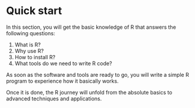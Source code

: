 # Quick start

In this section, you will get the basic knowledge of R that answers the following questions:

1. What is R? 
2. Why use R? 
3. How to install R? 
4. What tools do we need to write R code?

As soon as the software and tools are ready to go, you will write a simple R program to experience how it basically works.

Once it is done, the R journey will unfold from the absolute basics to advanced techniques and applications.
